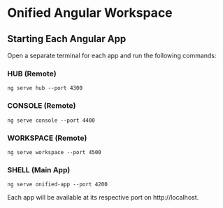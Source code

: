 # Onified Angular Workspace

## Starting Each Angular App

Open a separate terminal for each app and run the following commands:

### HUB (Remote)
```
ng serve hub --port 4300
```

### CONSOLE (Remote)
```
ng serve console --port 4400
```

### WORKSPACE (Remote)
```
ng serve workspace --port 4500
```

### SHELL (Main App)
```
ng serve onified-app --port 4200
```

Each app will be available at its respective port on http://localhost. 